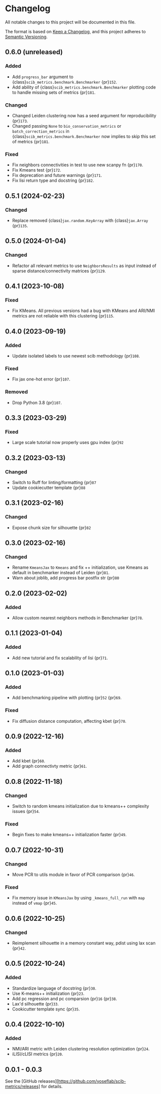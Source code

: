 # Changelog

All notable changes to this project will be documented in this file.

The format is based on [Keep a Changelog][],
and this project adheres to [Semantic Versioning][].

[keep a changelog]: https://keepachangelog.com/en/1.0.0/
[semantic versioning]: https://semver.org/spec/v2.0.0.html

## 0.6.0 (unreleased)

### Added

- Add `progress_bar` argument to {class}`scib_metrics.benchmark.Benchmarker` {pr}`152`.
- Add ability of {class}`scib_metrics.benchmark.Benchmarker` plotting code to handle missing sets of metrics {pr}`181`.

### Changed

- Changed Leiden clustering now has a seed argument for reproducibility {pr}`173`.
- Changed passing `None` to `bio_conservation_metrics` or `batch_correction_metrics` in {class}`scib_metrics.benchmark.Benchmarker` now implies to skip this set of metrics {pr}`181`.

### Fixed

- Fix neighbors connectivities in test to use new scanpy fn {pr}`170`.
- Fix Kmeans test {pr}`172`.
- Fix deprecation and future warnings {pr}`171`.
- Fix lisi return type and docstring {pr}`182`.

## 0.5.1 (2024-02-23)

### Changed

- Replace removed {class}`jax.random.KeyArray` with {class}`jax.Array` {pr}`135`.

## 0.5.0 (2024-01-04)

### Changed

- Refactor all relevant metrics to use `NeighborsResults` as input instead of sparse
  distance/connectivity matrices {pr}`129`.

## 0.4.1 (2023-10-08)

### Fixed

- Fix KMeans. All previous versions had a bug with KMeans and ARI/NMI metrics are not reliable
  with this clustering {pr}`115`.

## 0.4.0 (2023-09-19)

### Added

- Update isolated labels to use newest scib methodology {pr}`108`.

### Fixed

- Fix jax one-hot error {pr}`107`.

### Removed

- Drop Python 3.8 {pr}`107`.

## 0.3.3 (2023-03-29)

### Fixed

- Large scale tutorial now properly uses gpu index {pr}`92`

## 0.3.2 (2023-03-13)

### Changed

- Switch to Ruff for linting/formatting {pr}`87`
- Update cookiecutter template {pr}`88`

## 0.3.1 (2023-02-16)

### Changed

- Expose chunk size for silhouette {pr}`82`

## 0.3.0 (2023-02-16)

### Changed

- Rename `KmeansJax` to `Kmeans` and fix ++ initialization, use Kmeans as default in benchmarker instead of Leiden {pr}`81`.
- Warn about joblib, add progress bar postfix str {pr}`80`

## 0.2.0 (2023-02-02)

### Added

- Allow custom nearest neighbors methods in Benchmarker {pr}`78`.

## 0.1.1 (2023-01-04)

### Added

- Add new tutorial and fix scalability of lisi {pr}`71`.

## 0.1.0 (2023-01-03)

### Added

- Add benchmarking pipeline with plotting {pr}`52` {pr}`69`.

### Fixed

- Fix diffusion distance computation, affecting kbet {pr}`70`.

## 0.0.9 (2022-12-16)

### Added

- Add kbet {pr}`60`.
- Add graph connectivty metric {pr}`61`.

## 0.0.8 (2022-11-18)

### Changed

- Switch to random kmeans initialization due to kmeans++ complexity issues {pr}`54`.

### Fixed

- Begin fixes to make kmeans++ initialization faster {pr}`49`.

## 0.0.7 (2022-10-31)

### Changed

- Move PCR to utils module in favor of PCR comparison {pr}`46`.

### Fixed

- Fix memory issue in `KMeansJax` by using `_kmeans_full_run` with `map` instead of `vmap` {pr}`45`.

## 0.0.6 (2022-10-25)

### Changed

- Reimplement silhouette in a memory constant way, pdist using lax scan {pr}`42`.

## 0.0.5 (2022-10-24)

### Added

- Standardize language of docstring {pr}`30`.
- Use K-means++ initialization {pr}`23`.
- Add pc regression and pc comparsion {pr}`16` {pr}`38`.
- Lax'd silhouette {pr}`33`.
- Cookicutter template sync {pr}`35`.

## 0.0.4 (2022-10-10)

### Added

- NMI/ARI metric with Leiden clustering resolution optimization {pr}`24`.
- iLISI/cLISI metrics {pr}`20`.

## 0.0.1 - 0.0.3

See the [GitHub releases][https://github.com/yoseflab/scib-metrics/releases] for details.
